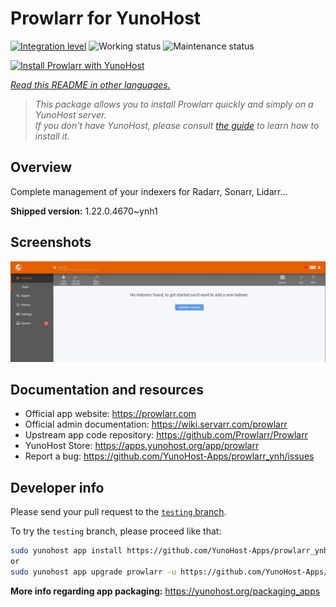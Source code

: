 <!--
N.B.: This README was automatically generated by <https://github.com/YunoHost/apps/tree/master/tools/readme_generator>
It shall NOT be edited by hand.
-->

# Prowlarr for YunoHost

[![Integration level](https://dash.yunohost.org/integration/prowlarr.svg)](https://ci-apps.yunohost.org/ci/apps/prowlarr/) ![Working status](https://ci-apps.yunohost.org/ci/badges/prowlarr.status.svg) ![Maintenance status](https://ci-apps.yunohost.org/ci/badges/prowlarr.maintain.svg)

[![Install Prowlarr with YunoHost](https://install-app.yunohost.org/install-with-yunohost.svg)](https://install-app.yunohost.org/?app=prowlarr)

*[Read this README in other languages.](./ALL_README.md)*

> *This package allows you to install Prowlarr quickly and simply on a YunoHost server.*  
> *If you don't have YunoHost, please consult [the guide](https://yunohost.org/install) to learn how to install it.*

## Overview

Complete management of your indexers for Radarr, Sonarr, Lidarr...

**Shipped version:** 1.22.0.4670~ynh1

## Screenshots

![Screenshot of Prowlarr](./doc/screenshots/screenshot.jpg)

## Documentation and resources

- Official app website: <https://prowlarr.com>
- Official admin documentation: <https://wiki.servarr.com/prowlarr>
- Upstream app code repository: <https://github.com/Prowlarr/Prowlarr>
- YunoHost Store: <https://apps.yunohost.org/app/prowlarr>
- Report a bug: <https://github.com/YunoHost-Apps/prowlarr_ynh/issues>

## Developer info

Please send your pull request to the [`testing` branch](https://github.com/YunoHost-Apps/prowlarr_ynh/tree/testing).

To try the `testing` branch, please proceed like that:

```bash
sudo yunohost app install https://github.com/YunoHost-Apps/prowlarr_ynh/tree/testing --debug
or
sudo yunohost app upgrade prowlarr -u https://github.com/YunoHost-Apps/prowlarr_ynh/tree/testing --debug
```

**More info regarding app packaging:** <https://yunohost.org/packaging_apps>
